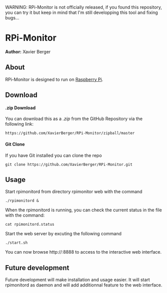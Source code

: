 WARNING: RPi-Monitor is not officially released, if you found this repository, you can try it but keep in mind that I'm still developping this tool and fixing bugs...


# RPi-Monitor

**Author:** Xavier Berger

## About

RPi-Monitor is designed to run on [Raspberry Pi](http://raspberrypi.org). 

## Download

#### .zip Download

You can download this as a _.zip_ from the GitHub Repository via the following link: 

	https://github.com/XavierBerger/RPi-Monitor/zipball/master

#### Git Clone

If you have Git installed you can clone the repo

	git clone https://github.com/XavierBerger/RPi-Monitor.git

## Usage

Start rpimonitord from directory rpimonitor web with the command

	./rpimonitord &

When the rpimonitord is running, you can check the current status in the file with the command:

	cat rpimonitord.status

Start the web server by excuting the following command 

	./start.sh

You can now browse http://<your Raspberry Pi address>:8888 to access to the interactive web interface.

## Future development

Future development will make installation and usage easier. It will start rpimonitord as daemon and will add additionnal feature to the web interface.
